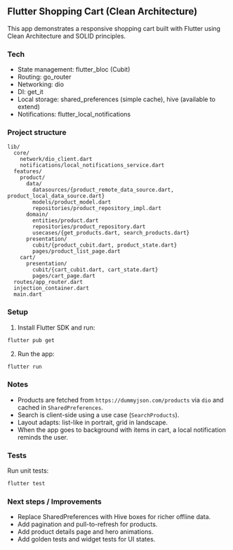 ## Flutter Shopping Cart (Clean Architecture)

This app demonstrates a responsive shopping cart built with Flutter using Clean Architecture and SOLID principles.

### Tech
- State management: flutter_bloc (Cubit)
- Routing: go_router
- Networking: dio
- DI: get_it
- Local storage: shared_preferences (simple cache), hive (available to extend)
- Notifications: flutter_local_notifications

### Project structure
```
lib/
  core/
    network/dio_client.dart
    notifications/local_notifications_service.dart
  features/
    product/
      data/
        datasources/{product_remote_data_source.dart, product_local_data_source.dart}
        models/product_model.dart
        repositories/product_repository_impl.dart
      domain/
        entities/product.dart
        repositories/product_repository.dart
        usecases/{get_products.dart, search_products.dart}
      presentation/
        cubit/{product_cubit.dart, product_state.dart}
        pages/product_list_page.dart
    cart/
      presentation/
        cubit/{cart_cubit.dart, cart_state.dart}
        pages/cart_page.dart
  routes/app_router.dart
  injection_container.dart
  main.dart
```

### Setup
1) Install Flutter SDK and run:
```bash
flutter pub get
```

2) Run the app:
```bash
flutter run
```

### Notes
- Products are fetched from `https://dummyjson.com/products` via `dio` and cached in `SharedPreferences`.
- Search is client-side using a use case (`SearchProducts`).
- Layout adapts: list-like in portrait, grid in landscape.
- When the app goes to background with items in cart, a local notification reminds the user.

### Tests
Run unit tests:
```bash
flutter test
```

### Next steps / Improvements
- Replace SharedPreferences with Hive boxes for richer offline data.
- Add pagination and pull-to-refresh for products.
- Add product details page and hero animations.
- Add golden tests and widget tests for UI states.
